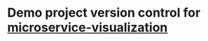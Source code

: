 # Demo project version control for [microservice-visualization](https://github.com/rbaul/microservice-visualization)